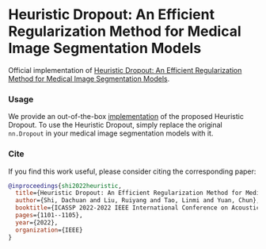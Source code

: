 # Heuristic Dropout: An Efficient Regularization Method for Medical Image Segmentation Models

Official implementation of [Heuristic Dropout: An Efficient Regularization Method for Medical Image Segmentation Models](https://ieeexplore.ieee.org/abstract/document/9747409). 

### Usage

We provide an out-of-the-box [implementation](./HeuristicDropout.py) of the proposed Heuristic Dropout. To use the Heuristic Dropout, simply replace the original `nn.Dropout` in your medical image segmentation models with it.

### Cite
If you find this work useful, please consider citing the corresponding paper:
```bibtex
@inproceedings{shi2022heuristic,
  title={Heuristic Dropout: An Efficient Regularization Method for Medical Image Segmentation Models},
  author={Shi, Dachuan and Liu, Ruiyang and Tao, Linmi and Yuan, Chun},
  booktitle={ICASSP 2022-2022 IEEE International Conference on Acoustics, Speech and Signal Processing (ICASSP)},
  pages={1101--1105},
  year={2022},
  organization={IEEE}
}
```